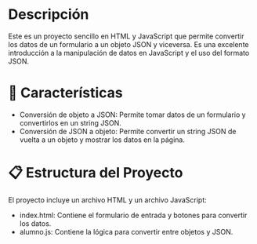 # Descripción
Este es un proyecto sencillo en HTML y JavaScript que permite convertir los datos de un formulario a un objeto JSON y viceversa. Es una excelente introducción a la manipulación de datos en JavaScript y el uso del formato JSON.

# 🚀 Características
* Conversión de objeto a JSON: Permite tomar datos de un formulario y convertirlos en un string JSON.
* Conversión de JSON a objeto: Permite convertir un string JSON de vuelta a un objeto y mostrar los datos en la página.

# 📋 Estructura del Proyecto
El proyecto incluye un archivo HTML y un archivo JavaScript:

* index.html: Contiene el formulario de entrada y botones para convertir los datos.
* alumno.js: Contiene la lógica para convertir entre objetos y JSON.
